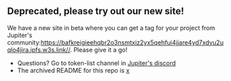
## Deprecated, please try out our new site!

We have a new site in beta where you can get a tag for your project from Jupiter's community:https://bafkreigieehqbr2o3nsmtxiz2yx5qehfui4jjare4yd7xdvu2uqlo4jira.ipfs.w3s.link//. Please give it a go!

- Questions? Go to token-list channel in [Jupiter's discord](https://discord.gg/jup)
- The archived README for this repo is [x](https://github.com/jup-ag/token-list/blob/main/README-archive.md)  
